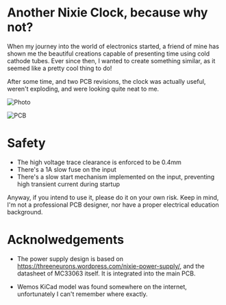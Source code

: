 # Another Nixie Clock, because why not?

When my journey into the world of electronics started, a friend of mine has shown me the
beautiful creations capable of presenting time using cold cathode tubes. Ever since then,
I wanted to create something similar, as it seemed like a pretty cool thing to do!

After some time, and two PCB revisions, the clock was actually useful, weren't exploding,
and were looking quite neat to me.

![Photo](https://github.com/mkrawiec/nixie/blob/master/photo.jpg)

![PCB](https://github.com/mkrawiec/nixie/blob/master/pcb.png)

# Safety

- The high voltage trace clearance is enforced to be 0.4mm
- There's a 1A slow fuse on the input
- There's a slow start mechanism implemented on the input, preventing high transient
  current during startup

Anyway, if you intend to use it, please do it on your own risk. Keep in mind, I'm not
a professional PCB designer, nor have a proper electrical education background.

# Acknolwedgements

- The power supply design is based on https://threeneurons.wordpress.com/nixie-power-supply/,
  and the datasheet of MC33063 itself. It is integrated into the main PCB.

- Wemos KiCad model was found somewhere on the internet, unfortunately I can't remember where
  exactly.
